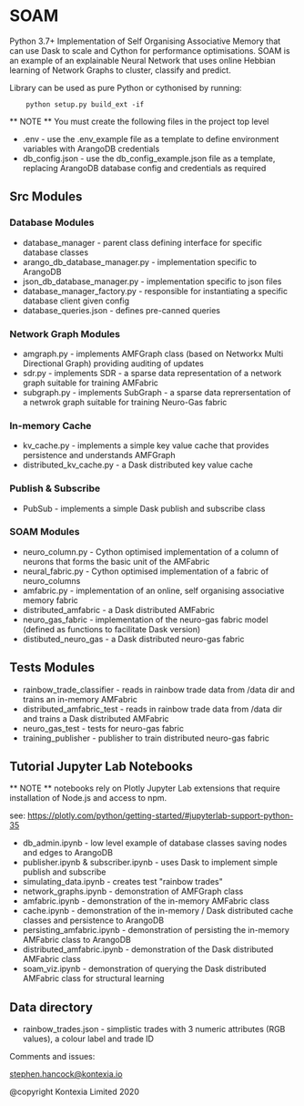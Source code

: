 # SOAM
Python 3.7+ Implementation of Self Organising Associative Memory that can use Dask to scale and Cython for performance optimisations.
SOAM is an example of an explainable Neural Network that uses online Hebbian learning of Network Graphs to cluster, classify and predict.

Library can be used as pure Python or cythonised by running:

        python setup.py build_ext -if 

** NOTE ** You must create the following files in the project top level
* .env  - use the .env_example file as a template to define environment variables with ArangoDB credentials
* db_config.json  - use the db_config_example.json file as a template, replacing ArangoDB database config and credentials as required  
 


## Src Modules

### Database Modules
* database_manager - parent class defining interface for specific database classes
* arango_db_database_manager.py - implementation specific to ArangoDB
* json_db_database_manager.py - implementation specific to json files
* database_manager_factory.py - responsible for instantiating a specific database client given config
* database_queries.json - defines pre-canned queries

### Network Graph Modules
* amgraph.py - implements AMFGraph class (based on Networkx Multi Directional Graph) providing auditing of updates
* sdr.py - implements SDR - a sparse data representation of a network graph suitable for training AMFabric
* subgraph.py - implements SubGraph - a sparse data reprersentation of a netwrok graph suitable for training Neuro-Gas fabric

### In-memory Cache
* kv_cache.py - implements a simple key value cache that provides persistence and understands AMFGraph 
* distributed_kv_cache.py - a Dask distributed key value cache

### Publish & Subscribe
* PubSub - implements a simple Dask publish and subscribe class

### SOAM Modules
* neuro_column.py - Cython optimised implementation of  a column of neurons that forms the basic unit of the AMFabric
* neural_fabric.py - Cython optimised implementation of a fabric of neuro_columns
* amfabric.py - implementation of an online, self organising associative memory fabric
* distributed_amfabric - a Dask distributed AMFabric
* neuro_gas_fabric - implementation of the neuro-gas fabric model (defined as functions to facilitate Dask version)
* distibuted_neuro_gas - a Dask distributed neuro-gas fabric

## Tests Modules
* rainbow_trade_classifier - reads in rainbow trade data from /data dir and trains an in-memory AMFabric
* distributed_amfabric_test - reads in rainbow trade data from /data dir and trains a Dask distributed AMFabric
* neuro_gas_test - tests for neuro-gas fabric
* training_publisher - publisher to train distributed neuro-gas fabric

## Tutorial Jupyter Lab Notebooks
** NOTE ** notebooks rely on Plotly Jupyter Lab extensions that require installation of Node.js and access to npm.

see: https://plotly.com/python/getting-started/#jupyterlab-support-python-35
 

* db_admin.ipynb - low level example of database classes saving nodes and edges to ArangoDB
* publisher.ipynb & subscriber.ipynb - uses Dask to implement simple publish and subscribe
* simulating_data.ipynb - creates test "rainbow trades"
* network_graphs.ipynb - demonstration of AMFGraph class
* amfabric.ipynb - demonstration of the in-memory AMFabric class
* cache.ipynb - demonstration of the in-memory / Dask distributed cache classes and persistence to ArangoDB 
* persisting_amfabric.ipynb - demonstration of persisting the in-memory AMFabric class to ArangoDB
* distributed_amfabric.ipynb - demonstration of the Dask distributed AMFabric class
* soam_viz.ipynb - demonstration of querying the Dask distributed AMFabric class for structural learning

## Data directory
* rainbow_trades.json - simplistic trades with 3 numeric attributes (RGB values), a colour label and trade ID

Comments and issues:

stephen.hancock@kontexia.io

@copyright Kontexia Limited 2020
